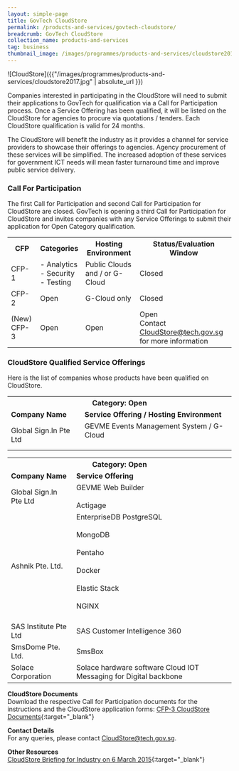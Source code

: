 ```yaml
---
layout: simple-page
title: GovTech CloudStore
permalink: /products-and-services/govtech-cloudstore/
breadcrumb: GovTech CloudStore
collection_name: products-and-services
tag: business
thumbnail_image: /images/programmes/products-and-services/cloudstore2017.jpg
---
```


![CloudStore]({{"/images/programmes/products-and-services/cloudstore2017.jpg" | absolute_url }})

Companies interested in participating in the CloudStore will need to submit their applications to GovTech for qualification via a Call for Participation process. Once a Service Offering has been qualified, it will be listed on the CloudStore for agencies to procure via quotations / tenders. Each CloudStore qualification is valid for 24 months.

The CloudStore will benefit the industry as it provides a channel for service providers to showcase their offerings to agencies. Agency procurement of these services will be simplified. The increased adoption of these services for government ICT needs will mean faster turnaround time and improve public service delivery.

### **Call For Participation**
The first Call for Participation and second Call for Participation for CloudStore are closed. GovTech is opening a third Call for Participation for CloudStore and invites companies with any Service Offerings to submit their application for Open Category qualification.

<table class="table-h">
  <tr>
    <th>CFP</th>
    <th>Categories</th>
    <th>Hosting Environment</th>
    <th>Status/Evaluation Window</th>
  </tr>
  <tr>
    <td>CFP-1</td>
    <td>- Analytics<br>- Security<br>- Testing </td>
    <td>Public Clouds and / or G-Cloud</td>
    <td>Closed</td>
  </tr>
  <tr>
    <td>CFP-2</td>
    <td>Open</td>
    <td>G-Cloud only</td>
    <td>Closed</td>
  </tr>
  <tr>
    <td>(New) CFP-3</td>
    <td>Open</td>
    <td>Open</td>
    <td>Open <br> Contact <a href="mailto:CloudStore@tech.gov.sg">CloudStore@tech.gov.sg</a> for more information</td>
  </tr>
</table>


### **CloudStore Qualified Service Offerings**
Here is the list of companies whose products have been qualified on CloudStore.

<table class="table-h">
  <tr>
    <th colspan="2">Category: Open</th>
  </tr>
  <tr>
      <td><strong>Company Name</strong></td>
      <td><strong>Service Offering / Hosting Environment</strong></td>
  </tr>
  <tr>
      <td>Global Sign.In Pte Ltd<br></td>
      <td>GEVME Events Management System / G-Cloud<br><br></td>
  </tr>
</table>

<table class="table-h">
    <tr>
      <th colspan="2">Category: Open</th>
    </tr>
    <tr>
      <td><strong>Company Name</strong></td>
      <td><strong>Service Offering </strong></td>
    </tr>
    <tr>
      <td>Global Sign.In Pte Ltd<br></td>
      <td>GEVME Web Builder<br><br>Actigage</td>
    </tr>
    <tr>
      <td>Ashnik Pte. Ltd.<br></td>
      <td>EnterpriseDB PostgreSQL<br><br>MongoDB<br><br>Pentaho<br><br>Docker<br><br>Elastic Stack<br><br>NGINX<br><br></td>     </tr>
    <tr>
      <td>SAS Institute Pte Ltd<br></td>
      <td>SAS Customer Intelligence 360</td>
    </tr>
    <tr>
      <td>SmsDome Pte. Ltd.<br></td>
      <td style="text-align: left;">SmsBox</td>
    </tr>
    <tr>
      <td>Solace Corporation<br></td>
      <td>Solace hardware software Cloud IOT Messaging for Digital backbone</td>
    </tr>
  </table>

**CloudStore Documents**<br>
Download the respective Call for Participation documents for the instructions and the CloudStore application forms:
[CFP-3 CloudStore Documents](/files/products-and-services/Call-For-Participation-3-11Jul2017.zip){:target="_blank"}

**Contact Details**<br>
For any queries, please contact [CloudStore@tech.gov.sg](mailto:CloudStore@tech.gov.sg). 

**Other Resources**<br>
[CloudStore Briefing for Industry on 6 March 2015](/files/products-and-services/CloudStoreBriefingForIndustry-06Mar2015.pdf){:target="_blank"}

